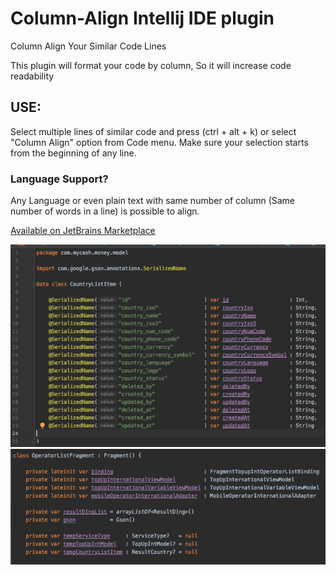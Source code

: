 # Column-Align Intellij IDE plugin
Column Align Your Similar Code Lines

This plugin will format your code by column, So it will increase code readability
## USE: 
Select multiple lines of similar code and press (ctrl + alt + k) or select "Column Align" option from Code menu.
Make sure your selection starts from the beginning of any line.

### Language Support?
Any Language or even plain text with same number of column (Same number of words in a line) is possible to align.

[Available on JetBrains Marketplace](https://plugins.jetbrains.com/plugin/14274)

![Data Class Screenshot](https://raw.githubusercontent.com/TouhidApps/Column-Align/master/img/screenshot_1.png)
![Fragment Class Screenshot](https://raw.githubusercontent.com/TouhidApps/Column-Align/master/img/screenshot_2.png)
